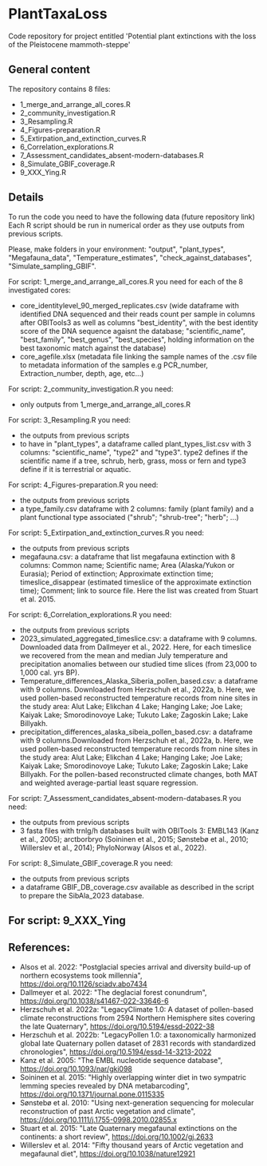 # PlantTaxaLoss

Code repository for project entitled 'Potential plant extinctions with the loss of the Pleistocene mammoth-steppe' 

## General content
The repository contains 8 files:
- 1_merge_and_arrange_all_cores.R
- 2_community_investigation.R
- 3_Resampling.R
- 4_Figures-preparation.R
- 5_Extirpation_and_extinction_curves.R
- 6_Correlation_explorations.R
- 7_Assessment_candidates_absent-modern-databases.R
- 8_Simulate_GBIF_coverage.R
- 9_XXX_Ying.R

## Details
To run the code you need to have the following data (future repository link)
Each R script should be run in numerical order as they use outputs from previous scripts.

Please, make folders in your environment: "output", "plant_types", "Megafauna_data", "Temperature_estimates", "check_against_databases", "Simulate_sampling_GBIF".

For script: 1_merge_and_arrange_all_cores.R you need for each of the 8 investigated cores:
- core_identitylevel_90_merged_replicates.csv (wide dataframe with identified DNA sequenced and their reads count per sample in columns after OBITools3 as well as columns "best_identity", with the best identity score of the DNA sequence agaisnt the database; "scientific_name", "best_family", "best_genus", "best_species", holding information on the best taxonomic match against the database)
- core_agefile.xlsx (metadata file linking the sample names of the .csv file to metadata information of the samples e.g PCR_number, Extraction_number, depth, age, etc...)

For script: 2_community_investigation.R you need:
- only outputs from 1_merge_and_arrange_all_cores.R

For script: 3_Resampling.R you need:
- the outputs from previous scripts
- to have in "plant_types", a dataframe called plant_types_list.csv with 3 columns: "scientific_name", "type2" and "type3". type2 defines if the scientific name if a tree, schrub, herb, grass, moss or fern and type3 define if it is terrestrial or aquatic.

For script: 4_Figures-preparation.R you need:
- the outputs from previous scripts
- a type_family.csv dataframe with 2 columns: family (plant family) and a plant functional type associated ("shrub"; "shrub-tree"; "herb"; ...)

For script: 5_Extirpation_and_extinction_curves.R you need:
- the outputs from previous scripts
- megafauna.csv: a dataframe that list megafauna extinction with 8 columns: Common name; Scientific name; Area (Alaska/Yukon or Eurasia); Period of extinction; Approximate extinction time; timeslice_disappear (estimated timeslice of the approximate extinction time); Comment; link to source file. Here the list was created from Stuart et al. 2015.

For script: 6_Correlation_explorations.R you need:
- the outputs from previous scripts
- 2023_simulated_aggregated_timeslice.csv: a dataframe with 9 columns. Downloaded data from Dallmeyer et al., 2022. Here, for each timeslice we recovered from the  mean and median July temperature and precipitation anomalies between our studied time slices (from 23,000 to 1,000 cal. yrs BP). 
- Temperature_differences_Alaska_Siberia_pollen_based.csv: a dataframe with 9 columns. Downloaded from Herzschuh et al., 2022a, b. Here, we used pollen-based reconstructed temperature records from nine sites in the study area: Alut Lake; Elikchan 4 Lake; Hanging Lake; Joe Lake; Kaiyak Lake; Smorodinovoye Lake; Tukuto Lake; Zagoskin Lake; Lake Billyakh. 
- precipitation_differences_alaska_sibeia_pollen_based.csv: a dataframe with 9 columns.Downloaded from Herzschuh et al., 2022a, b. Here, we used pollen-based reconstructed temperature records from nine sites in the study area: Alut Lake; Elikchan 4 Lake; Hanging Lake; Joe Lake; Kaiyak Lake; Smorodinovoye Lake; Tukuto Lake; Zagoskin Lake; Lake Billyakh.
For the pollen-based reconstructed climate changes, both MAT and weighted average-partial least square regression.

For script: 7_Assessment_candidates_absent-modern-databases.R you need:
- the outputs from previous scripts
- 3 fasta files with trnlg/h databases built with OBITools 3: EMBL143 (Kanz et al., 2005); arctborbryo (Soininen et al., 2015; Sønstebø et al., 2010; Willerslev et al., 2014); PhyloNorway (Alsos et al., 2022).

For script: 8_Simulate_GBIF_coverage.R you need:
- the outputs from previous scripts
- a dataframe GBIF_DB_coverage.csv available as described in the script to prepare the SibAla_2023 database.

For script: 9_XXX_Ying 
- 

## References:
- Alsos et al. 2022: "Postglacial species arrival and diversity build-up of northern ecosystems took millennia", https://doi.org/10.1126/sciadv.abo7434
- Dallmeyer et al. 2022: "The deglacial forest conundrum", https://doi.org/10.1038/s41467-022-33646-6
- Herzschuh et al. 2022a: "LegacyClimate 1.0: A dataset of pollen-based climate reconstructions from 2594 Northern Hemisphere sites covering the late Quaternary", https://doi.org/10.5194/essd-2022-38
- Herzschuh et al. 2022b: "LegacyPollen 1.0: a taxonomically harmonized global late Quaternary pollen dataset of 2831 records with standardized chronologies", https://doi.org/10.5194/essd-14-3213-2022
- Kanz et al. 2005: "The EMBL nucleotide sequence database", https://doi.org/10.1093/nar/gki098
- Soininen et al. 2015: "Highly overlapping winter diet in two sympatric lemming species revealed by DNA metabarcoding", https://doi.org/10.1371/journal.pone.0115335 
- Sønstebø et al. 2010: "Using next-generation sequencing for molecular reconstruction of past Arctic vegetation and climate", https://doi.org/10.1111/j.1755-0998.2010.02855.x
- Stuart et al. 2015: "Late Quaternary megafaunal extinctions on the continents: a short review", https://doi.org/10.1002/gj.2633 
- Willerslev et al. 2014: "Fifty thousand years of Arctic vegetation and megafaunal diet",  https://doi.org/10.1038/nature12921




  

